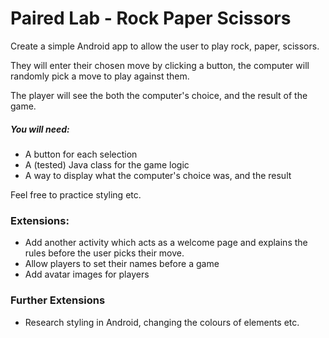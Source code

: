 # Paired Lab - Rock Paper Scissors

Create a simple Android app to allow the user to play rock, paper, scissors.

They will enter their chosen move by clicking a button, the computer will randomly pick a move to play against them.

The player will see the both the computer's choice, and the result of the game.

##### You will need:

* A button for each selection
* A (tested) Java class for the game logic
* A way to display what the computer's choice was, and the result

Feel free to practice styling etc.

### Extensions:

* Add another activity which acts as a welcome page and explains the rules before the user picks their move.
* Allow players to set their names before a game
* Add avatar images for players

### Further Extensions
* Research styling in Android, changing the colours of elements etc.

